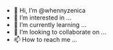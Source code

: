 - 👋 Hi, I’m @whennyzenica
- 👀 I’m interested in ...
- 🌱 I’m currently learning ...
- 💞️ I’m looking to collaborate on ...
- 📫 How to reach me ...

<!---
whennyzenica/whennyzenica is a ✨ special ✨ repository because its `README.md` (this file) appears on your GitHub profile.
You can click the Preview link to take a look at your changes.
--->
